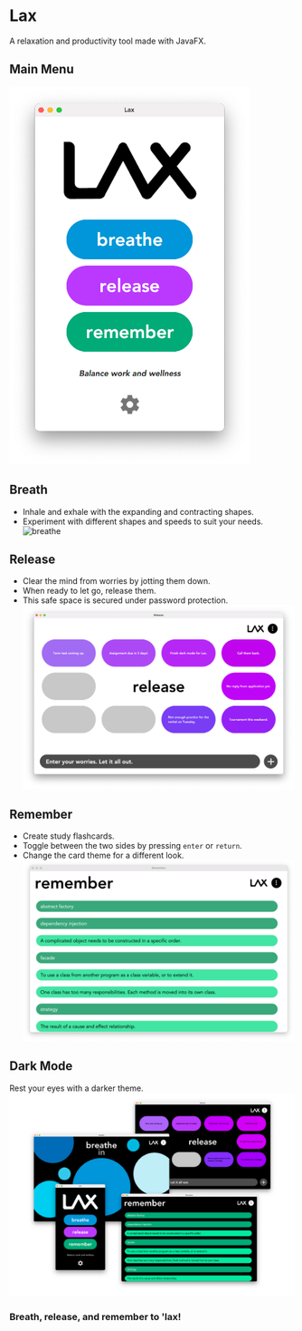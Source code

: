 # Lax
A relaxation and productivity tool made with JavaFX.

## Main Menu
![main menu](screenshots/main_menu.png?raw=true "main menu")

## Breath
- Inhale and exhale with the expanding and contracting shapes. 
- Experiment with different shapes and speeds to suit your needs.
![breathe](screenshots/breathe.gif?raw=true "breathe")

## Release
- Clear the mind from worries by jotting them down. 
- When ready to let go, release them. 
- This safe space is secured under password protection.
![release](screenshots/release.png?raw=true "release")

## Remember
- Create study flashcards. 
- Toggle between the two sides by pressing `enter` or `return`. 
- Change the card theme for a different look.
![remember](screenshots/remember.png?raw=true "remember")

## Dark Mode
Rest your eyes with a darker theme.
![dark mode](screenshots/all_dark_mode.png?raw=true "dark mode")

### Breath, release, and remember to 'lax!
